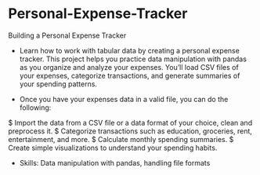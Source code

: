 # Personal-Expense-Tracker

Building a Personal Expense Tracker
 
- Learn how to work with tabular data by creating a personal expense tracker. This project helps you practice data manipulation with pandas as you organize and analyze your expenses. You’ll load CSV files of your expenses, categorize transactions, and generate summaries of your spending patterns.

- Once you have your expenses data in a valid file, you can do the following:

$ Import the data from a CSV file or a data format of your choice, clean and preprocess it.
$ Categorize transactions such as education, groceries, rent, entertainment, and more.
$ Calculate monthly spending summaries.
$ Create simple visualizations to understand your spending habits.
- Skills: Data manipulation with pandas, handling file formats
